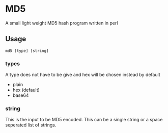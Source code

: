 # MD5

A small light weight MD5 hash program written in perl

## Usage

```
md5 [type] [string]
```

### types

A type does not have to be give and hex will be chosen instead by default

* plain
* hex (default)
* base64

### string

This is the input to be MD5 encoded. This can be a single string or a space seperated list of strings.
